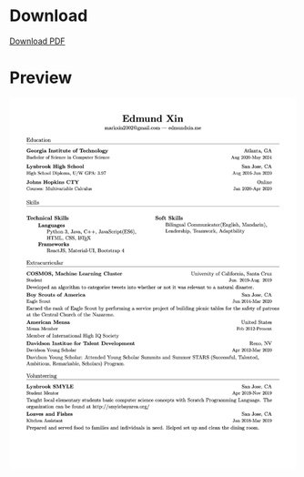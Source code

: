 # Download
[Download PDF](https://raw.githubusercontent.com/mxinburritos/resume/master/resume.pdf)
# Preview
![Image of Resume](/resume.jpg)
